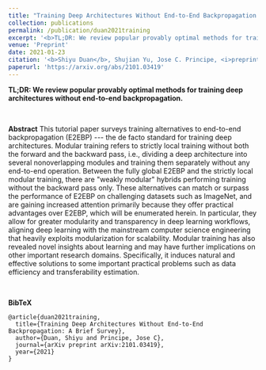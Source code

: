 ```yaml
---
title: "Training Deep Architectures Without End-to-End Backpropagation: A Brief Survey"
collection: publications
permalink: /publication/duan2021training
excerpt: '<b>TL;DR: We review popular provably optimal methods for training deep architectures without end-to-end backpropagation.</b>'
venue: 'Preprint'
date: 2021-01-23
citation: '<b>Shiyu Duan</b>, Shujian Yu, Jose C. Principe, <i>preprint, 2021</i>'
paperurl: 'https://arxiv.org/abs/2101.03419'
---
```

**TL;DR: We review popular provably optimal methods for training deep architectures without end-to-end backpropagation.** 

&nbsp;

**Abstract**
    This tutorial paper surveys training alternatives to end-to-end backpropagation (E2EBP) --- the de facto standard for training deep architectures.
    Modular training refers to strictly local training without both the forward and the backward pass, i.e., dividing a deep architecture into several nonoverlapping modules and training them separately without any end-to-end operation.
    Between the fully global E2EBP and the strictly local modular training, there are "weakly modular" hybrids performing training without the backward pass only.
    These alternatives can match or surpass the performance of E2EBP on challenging datasets such as ImageNet, and are gaining increased attention primarily because they offer practical advantages over E2EBP, which will be enumerated herein.
    In particular, they allow for greater modularity and transparency in deep learning workflows, aligning deep learning with the mainstream computer science engineering that heavily exploits modularization for scalability.
    Modular training has also revealed novel insights about learning and may have further implications on other important research domains.
    Specifically, it induces natural and effective solutions to some important practical problems such as data efficiency and transferability estimation.

&nbsp;

**BibTeX**
```angular2
@article{duan2021training,
  title={Training Deep Architectures Without End-to-End Backpropagation: A Brief Survey},
  author={Duan, Shiyu and Principe, Jose C},
  journal={arXiv preprint arXiv:2101.03419},
  year={2021}
}
```
